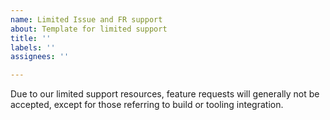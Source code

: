 ```yaml
---
name: Limited Issue and FR support
about: Template for limited support
title: ''
labels: ''
assignees: ''

---
```


Due to our limited support resources, feature requests will generally not be accepted, except for those referring to build or tooling integration.
